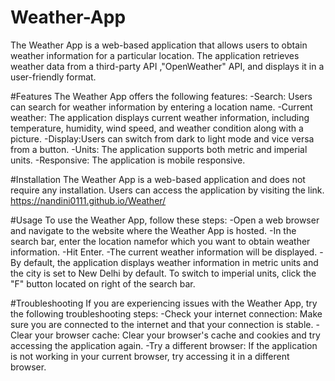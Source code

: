 # Weather-App
The Weather App is a web-based application that allows users to obtain weather information for a particular location. The application retrieves weather data from a third-party API ,"OpenWeather" API, and displays it in a user-friendly format.

#Features
The Weather App offers the following features:
-Search: Users can search for weather information by entering a location name.
-Current weather: The application displays current weather information, including temperature, humidity, wind speed, and weather condition along with a picture.
-Display:Users can switch from dark to light mode and vice versa from a button.
-Units: The application supports both metric and imperial units.
-Responsive: The application is mobile responsive.

#Installation
The Weather App is a web-based application and does not require any installation. Users can access the application by visiting the link.
https://nandini0111.github.io/Weather/

#Usage
To use the Weather App, follow these steps:
-Open a web browser and navigate to the website where the Weather App is hosted.
-In the search bar, enter the location namefor which you want to obtain weather information.
-Hit Enter.
-The current weather information will be displayed.
-By default, the application displays weather information in metric units and the city is set to New Delhi by default. To switch to imperial units, click the "F" button located on right of the search bar.

#Troubleshooting
If you are experiencing issues with the Weather App, try the following troubleshooting steps:
-Check your internet connection: Make sure you are connected to the internet and that your connection is stable.
-Clear your browser cache: Clear your browser's cache and cookies and try accessing the application again.
-Try a different browser: If the application is not working in your current browser, try accessing it in a different browser.
